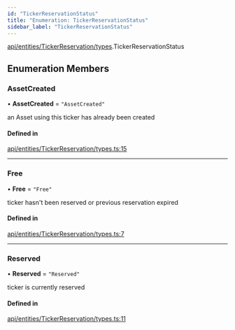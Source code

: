```yaml
---
id: "TickerReservationStatus"
title: "Enumeration: TickerReservationStatus"
sidebar_label: "TickerReservationStatus"
---
```


[api/entities/TickerReservation/types](../../../../../../modules/API/Entities/TickerReservation/Types/Types.md).TickerReservationStatus

## Enumeration Members

### AssetCreated

• **AssetCreated** = ``"AssetCreated"``

an Asset using this ticker has already been created

#### Defined in

[api/entities/TickerReservation/types.ts:15](https://github.com/PolymeshAssociation/polymesh-sdk/blob/b6f9fb883/src/api/entities/TickerReservation/types.ts#L15)

___

### Free

• **Free** = ``"Free"``

ticker hasn't been reserved or previous reservation expired

#### Defined in

[api/entities/TickerReservation/types.ts:7](https://github.com/PolymeshAssociation/polymesh-sdk/blob/b6f9fb883/src/api/entities/TickerReservation/types.ts#L7)

___

### Reserved

• **Reserved** = ``"Reserved"``

ticker is currently reserved

#### Defined in

[api/entities/TickerReservation/types.ts:11](https://github.com/PolymeshAssociation/polymesh-sdk/blob/b6f9fb883/src/api/entities/TickerReservation/types.ts#L11)
